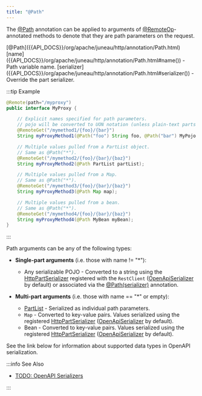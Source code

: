 ```yaml
---
title: "@Path"
---
```


The [@Path]({{API_DOCS}}/org/apache/juneau/http/annotation/Path.html) annotation can be applied to arguments of
[@RemoteOp]({{API_DOCS}}/org/apache/juneau/http/remote/RemoteOp.html)-annotated methods to denote that they are path parameters on the request.

<tree>
<node-0><java-annotation>[@Path]({{API_DOCS}}/org/apache/juneau/http/annotation/Path.html)</java-annotation></node-0>
<node-1><java-field>[name]({{API_DOCS}}/org/apache/juneau/http/annotation/Path.html#name()) - Path variable name.</java-field></node-1>
<node-1><java-field>[serializer]({{API_DOCS}}/org/apache/juneau/http/annotation/Path.html#serializer()) - Override the part serializer.</java-field></node-1>
</tree>

:::tip Example
```java
@Remote(path="/myproxy")
public interface MyProxy {

    // Explicit names specified for path parameters.
    // pojo will be converted to UON notation (unless plain-text parts enabled).
    @RemoteGet("/mymethod1/{foo}/{bar}")
    String myProxyMethod1(@Path("foo") String foo, @Path("bar") MyPojo pojo);

    // Multiple values pulled from a PartList object.
    // Same as @Path("*").
    @RemoteGet("/mymethod2/{foo}/{bar}/{baz}")
    String myProxyMethod2(@Path PartList partList);

    // Multiple values pulled from a Map.
    // Same as @Path("*").
    @RemoteGet("/mymethod3/{foo}/{bar}/{baz}")
    String myProxyMethod3(@Path Map map);

    // Multiple values pulled from a bean.
    // Same as @Path("*").
    @RemoteGet("/mymethod4/{foo}/{bar}/{baz}")
    String myProxyMethod4(@Path MyBean myBean);
}
```
:::

Path arguments can be any of the following types:

- **Single-part arguments** (i.e. those with name != "*"):
  - Any serializable POJO - Converted to a string using the [HttpPartSerializer]({{API_DOCS}}/org/apache/juneau/httppart/HttpPartSerializer.html) registered with the `RestClient` ([OpenApiSerializer]({{API_DOCS}}/org/apache/juneau/oapi/OpenApiSerializer.html) by default) or associated via the [@Path(serializer)]({{API_DOCS}}/org/apache/juneau/http/annotation/Path.html#serializer()) annotation.

- **Multi-part arguments** (i.e. those with name == "*" or empty):
  - [PartList]({{API_DOCS}}/org/apache/juneau/http/part/PartList.html) - Serialized as individual path parameters.
  - `Map` - Converted to key-value pairs. Values serialized using the registered [HttpPartSerializer]({{API_DOCS}}/org/apache/juneau/httppart/HttpPartSerializer.html) ([OpenApiSerializer]({{API_DOCS}}/org/apache/juneau/oapi/OpenApiSerializer.html) by default).
  - Bean - Converted to key-value pairs. Values serialized using the registered [HttpPartSerializer]({{API_DOCS}}/org/apache/juneau/httppart/HttpPartSerializer.html) ([OpenApiSerializer]({{API_DOCS}}/org/apache/juneau/oapi/OpenApiSerializer.html) by default).

See the link below for information about supported data types in OpenAPI serialization.

:::info See Also

- [TODO: OpenAPI Serializers](TODO.md)

:::